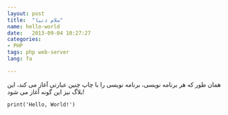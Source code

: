 ```yaml
---
layout: post
title:  "سلام دنیا"
name: hello-world
date:   2013-09-04 10:27:27
categories: 
- PHP
tags: php web-server
lang: fa

---
```

همان طور که هر برنامه نویسی، برنامه  نویسی را با چاپ چنین عبارتی آغاز می کند، این بلاگ نیز این گونه آغاز می شود!

    print('Hello, World!')
 